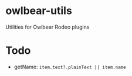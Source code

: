 # owlbear-utils
Utilities for Owlbear Rodeo plugins

# Todo
- getName: `item.text?.plainText || item.name`

